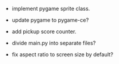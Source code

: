 - implement pygame sprite class.

- update pygame to pygame-ce?

- add pickup score counter.

- divide main.py into separate files?

- fix aspect ratio to screen size by default?